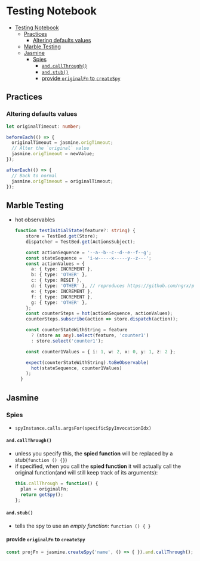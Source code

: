 # Testing Notebook

- [Testing Notebook](#testing-notebook)
  - [Practices](#practices)
    - [Altering defaults values](#altering-defaults-values)
  - [Marble Testing](#marble-testing)
  - [Jasmine](#jasmine)
    - [Spies](#spies)
      - [`and.callThrough()`](#andcallthrough)
      - [`and.stub()`](#andstub)
      - [provide `originalFn` to `createSpy`](#provide-originalfn-to-createspy)

## Practices

### Altering defaults values

```ts
let originalTimeout: number;

beforeEach(() => {
  originalTimeout = jasmine.origTimeout;
  // Alter the `original` value
  jasmine.origTimeout = newValue;
});

afterEach(() => {
  // Back to normal
  jasmine.origTimeout = originalTimeout;
});
```

## Marble Testing

* hot observables
  ```ts
  function testInitialState(feature?: string) {
      store = TestBed.get(Store);
      dispatcher = TestBed.get(ActionsSubject);

      const actionSequence = '--a--b--c--d--e--f--g';
      const stateSequence =  'i-w-----x-----y--z---';
      const actionValues = {
        a: { type: INCREMENT },
        b: { type: 'OTHER' },
        c: { type: RESET },
        d: { type: 'OTHER' }, // reproduces https://github.com/ngrx/platform/issues/880 because state is falsey
        e: { type: INCREMENT },
        f: { type: INCREMENT },
        g: { type: 'OTHER' },
      };
      const counterSteps = hot(actionSequence, actionValues);
      counterSteps.subscribe(action => store.dispatch(action));

      const counterStateWithString = feature
        ? (store as any).select(feature, 'counter1')
        : store.select('counter1');

      const counter1Values = { i: 1, w: 2, x: 0, y: 1, z: 2 };

      expect(counterStateWithString).toBeObservable(
        hot(stateSequence, counter1Values)
      );
    }  
  ```

## Jasmine

### Spies

* `spyInstance.calls.argsFor(specificSpyInvocationIdx)`

#### `and.callThrough()`

* unless you specify this, the **spied function** will be replaced by a stub(`function () {}`)
* if specified, when you call the **spied function** it will actually call the original function(and will still keep track of its arguments):
  ```ts
  this.callThrough = function() {
    plan = originalFn;
    return getSpy();
  };
  ```

#### `and.stub()`

* tells the spy to use an _empty function_: `function () { }`

#### provide `originalFn` to `createSpy`

```ts
const projFn = jasmine.createSpy('name', () => { }).and.callThrough();
```
